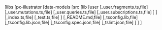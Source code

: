 \[libs \[px-illustrator \[data-models \[src \[lib \[user
\[\_user.fragments.ts,file\] \[\_user.mutations.ts,file\]
\[\_user.queries.ts,file\] \[\_user.subscriptions.ts,file\] \] \]
\[\_index.ts,file\] \[\_test.ts,file\] \] \[\_README.md,file\]
\[\_tsconfig.lib,file\] \[\_tsconfig.lib.json,file\]
\[\_tsconfig.spec.json,file\] \[\_tslint.json,file\] \] \] \]
